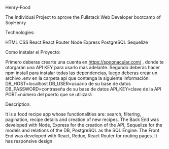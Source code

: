 Henry-Food

The Individual Project to aprove the Fullstack Web Developer bootcamp of SoyHenry


Technologies:

HTML
CSS
React
React Router
Node
Express
PostgreSQL
Sequelize

Como instalar el Proyecto:

Primero deberas crearte una cuenta en https://spoonacular.com/ , donde te otorgarán una API KEY para usarlo mas adelante.
Segundo deberas hacer npm install para instalar todas las dependencias, luego deberas crear un archivo .env en la carpeta api que contenga la siguiente información:
DB_HOST=localhost
DB_USER=usuario de su base de datos
DB_PASSWORD=contraseña de su base de datos
API_KEY=clave de la API
PORT=número del puerto que se utilizará


Description:

It is a food recipe app whose functionalities are: search, filtering, pagination, recipe details and creation of new recipes.
The Back End was developed with Node, Express for the creation of the API, Sequelize for the models and relations of the DB, PostgreSQL as the SQL Engine.
The Front End was developed with React, Redux, React Router for routing pages.
It has responsive design.
